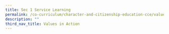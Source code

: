 ```yaml
---
title: Sec 1 Service Learning
permalink: /co-curriculum/character-and-citizenship-education-cce/values-in-action/sec-1-service-learning/
description: ""
third_nav_title: Values in Action
---
```

